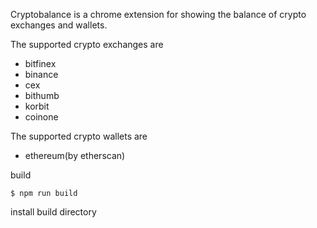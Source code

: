 
Cryptobalance is a chrome extension for showing the balance of crypto exchanges and wallets.

The supported crypto exchanges are
  - bitfinex
  - binance
  - cex  
  - bithumb
  - korbit
  - coinone

The supported crypto wallets are
  - ethereum(by etherscan)

<p> build

```
$ npm run build
```

<p> install
build directory  
